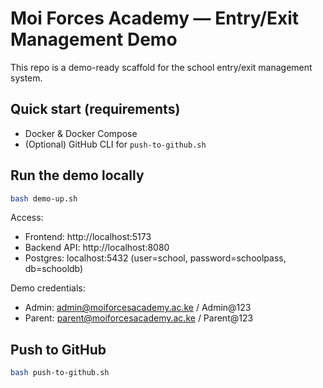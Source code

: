 # Moi Forces Academy — Entry/Exit Management Demo

This repo is a demo-ready scaffold for the school entry/exit management system.

## Quick start (requirements)
- Docker & Docker Compose
- (Optional) GitHub CLI for `push-to-github.sh`

## Run the demo locally
```bash
bash demo-up.sh
```

Access:
- Frontend: http://localhost:5173
- Backend API: http://localhost:8080
- Postgres: localhost:5432 (user=school, password=schoolpass, db=schooldb)

Demo credentials:
- Admin: admin@moiforcesacademy.ac.ke / Admin@123
- Parent: parent@moiforcesacademy.ac.ke / Parent@123

## Push to GitHub
```bash
bash push-to-github.sh
```

